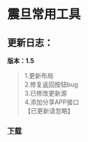 # 震旦常用工具
## 更新日志：
**版本：1.5**  
  
>1.更新布局  
2.修复返回按钮bug  
3.已修改更新源  
4.添加分享APP接口  
【已更新请忽略】  
  
  
### **[下载](https://github.com/letian14/Zone/raw/master/震旦常用工具_1.5.apk)**
